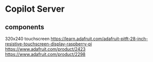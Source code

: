 # Copilot Server

## components
320x240 touchscreen
https://learn.adafruit.com/adafruit-pitft-28-inch-resistive-touchscreen-display-raspberry-pi
https://www.adafruit.com/product/2423
https://www.adafruit.com/product/2298